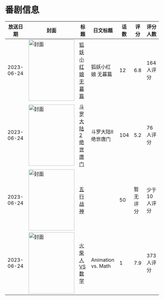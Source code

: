 # 番剧信息

|放送日期|封面|标题|日文标题|话数|评分|评分人数|
|---|---|---|---|---|---|---|
|2023-06-24|<img src="//lain.bgm.tv/pic/cover/c/9b/5c/345761_5YOQO.jpg" alt="封面" style="width:150px;height:200px;object-fit:cover;">|[狐妖小红娘 无暮篇](https://bangumi.tv/subject/345761)|狐妖小红娘 无暮篇|12|6.8|164人评分|
|2023-06-24|<img src="//lain.bgm.tv/pic/cover/c/c4/83/345803_TQYSX.jpg" alt="封面" style="width:150px;height:200px;object-fit:cover;">|[斗罗大陆2绝世唐门](https://bangumi.tv/subject/345803)|斗罗大陆Ⅱ绝世唐门|104|5.2|76人评分|
|2023-06-24|<img src="//lain.bgm.tv/pic/cover/c/25/81/442356_4wO9h.jpg" alt="封面" style="width:150px;height:200px;object-fit:cover;">|[五行战神](https://bangumi.tv/subject/442356)||50|暂无评分|少于10人评分|
|2023-06-24|<img src="//lain.bgm.tv/pic/cover/c/7f/7b/448689_WnW5l.jpg" alt="封面" style="width:150px;height:200px;object-fit:cover;">|[火柴人 VS 数学](https://bangumi.tv/subject/448689)|Animation vs. Math|1|7.9|373人评分|
